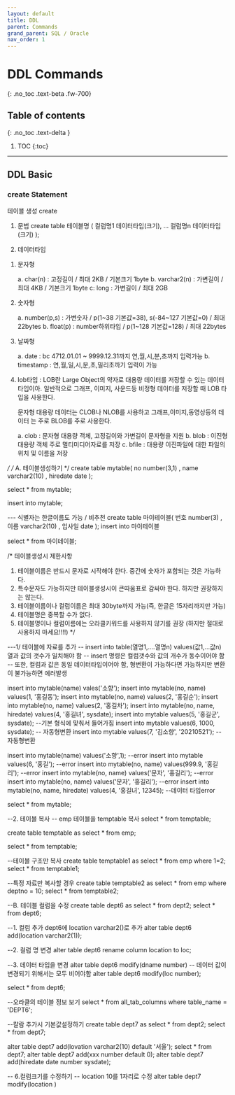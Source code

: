 ```yaml
---
layout: default
title: DDL
parent: Commands
grand_parent: SQL / Oracle
nav_order: 1
---
```


# DDL Commands
{: .no_toc .text-beta .fw-700}

## Table of contents
{: .no_toc .text-delta }

1. TOC
{:toc}

---

## DDL Basic

### create Statement

테이블 생성 create

1. 문법
create table 테이블명 (
  컬럼명1 데이터타입(크기),
  ...
  컬럼명n 데이터타입(크기)
);

2. 데이터타입

  1) 문자형

        a. char(n)     : 고정길이 / 최대 2KB / 기본크기 1byte
        b. varchar2(n) : 가변길이 / 최대 4KB / 기본크기 1byte
        c: long        : 가변길이 / 최대 2GB

   2) 숫자형

      a. number(p,s) : 가변숫자 / p(1~38 기본값=38), s(-84~127 기본값=0) / 최대 22bytes
        b. float(p)    : number하위타입 / p(1~128 기본값=128) / 최대 22bytes    

   3) 날짜형

      a. date      : bc 4712.01.01 ~ 9999.12.31까지 연,월,시,분,초까지 입력가능
        b. timestamp : 연,월,일,시,분,초,밀리초까기 입력이 가능

   4) lob타입 : LOB란 Large Object의 약자로 대용량 데이터를 저장할 수 있는 데이터
       타입이아. 일반적으로 그래프, 이미지, 사운드등 비정형 데이터를 저장할 때 LOB
        타입을 사용한다.

        문자형 대용량 데이터는 CLOB나 NLOB를 사용하고 그래프,이미지,동영상등의 데이터
        는 주로 BLOB를 주로 사용한다. 

        a. clob  : 문자형 대용량 객체, 고정길이와 가변길이 문자형을 지원
        b. blob  : 이진형 대용량 객체 주로 멀티미디어자료를 저장
        c. bfile : 대용량 이진파일에 대한 파일의 위치 및 이름을 저장
   
*/
/* A. 테이블생성하기 */
create table mytable(
		no number(3,1)
		 , name varchar2(10)
     , hiredate date
);

select * from mytable;

insert into mytable;

--- 식별자는 한글이름도 가능 / 비추천 
create table 마이테이블(
		번호 number(3)
		, 이름 varchar2(10)
		, 입사일 date
);
insert into 마이테이블 

select * from 마이테이블;

/* 테이블생성시 제한사항
   1. 테이블이름은 반드시 문자로 시작해야 한다. 중간에 숫자가 포함되는 것은 가능하다.
   2. 특수문자도 가능하지만 테이블생성시이 큰따옴표로 감싸야 한다. 하지만 권장하지는 않는다.
   3. 테이블이름이나 컬럼이름은 최대 30byte까지 가능(즉, 한글은 15자리까지만 가능)
   4. 테이블명은 중복할 수가 없다.
   5. 테이블명이나 컬럼이름에는 오라클키워드를 사용하지 않기를 권장
      (하지만 절대로 사용하지 마세요!!!!)
*/


---1/ 테이블에 자료를 추가 
-- insert into table(열명1,....열명n) values(값1,...값n) 열과 값의 갯수가 일치해야 함
-- insert 명령은 컬럼갯수와 값의 개수가 동수이어야 함
-- 또한, 컬럼과 값은 동일 데이터타입이어야 함, 형변환이 가능하다면 가능하지만 변환이 불가능하면 에러발생

insert into mytable(name) vales('소향');
insert into mytable(no, name) values(1, '홍길동');
insert into mytable(no, name) values(2, '홍길순');
insert into mytable(no, name) values(2, '홍길차');
insert into mytable(no, name, hiredate) values(4, '홍길녀', sysdate);
insert into mytable values(5, '홍길군', sysdate); --기본 형식에 맞춰서 들어가짐
insert into mytable values(6, 1000, sysdate); -- 자동형변환
insert into mytable values(7, '김소향', '20210521'); -- 자동형변환

insert into mytable(name) values('소향',1); --error
insert into mytable values(6, '홍길'); --error
insert into mytable(no, name) values(999.9, '홍길리'); --error
insert into mytable(no, name) values('문자', '홍길리'); --error
insert into mytable(no, name) values('문자', '홍길리'); --error
insert into mytable(no, name, hiredate) values(4, '홍길녀', 12345);  --데이터 타입error

select * from mytable;

--2. 테이블 복사
-- emp 테이블을 temptable 복사
select * from temptable;

create table temptable
as
select * from emp;

select * from temptable;

--테이블 구조만 복사
create table temptable1
as
select * from emp
where 1=2;
select * from temptable1;

--특정 자료만 복사할 경우
create table temptable2
as
select * from emp
where deptno = 10;
select * from temptable2;

--B. 테이블 컬럼을 수정
create table dept6 as select * from dept2;
select * from dept6;

--1. 컬럼 추가 dept6에 location varchar2()로 추가
alter table dept6 add(location varchar2(1));

--2. 컬럼 명 변경
alter table dept6 rename column location to loc;

--3. 데이터 타입을 변경
alter table dept6 modify(dname number) -- 데이터 값이 변경되기 위해서는 모두 비어야함
alter table dept6 modify(loc number);

select * from dept6;

--오라클의 테이블 정보 보기
select * from all_tab_columns
where table_name = 'DEPT6';

--칼람 추가시 기본값설정하기
create table dept7 as select * from dept2;
select * from dept7;

alter table dept7 add(lovation varchar2(10) default '서울');
select * from dept7;
alter table dept7 add(xxx number default 0);
alter table dept7 add(hiredate date number sysdate);

-- 6.컬럼크기를 수정하기
-- location 10를 1자리로 수정
alter table dept7 modify(location )





